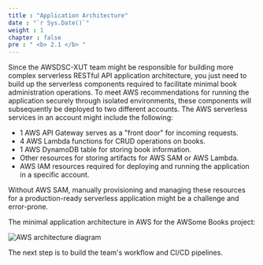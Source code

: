 ```yaml
---
title : "Application Architecture"
date : "`r Sys.Date()`"
weight : 1
chapter : false
pre : " <b> 2.1 </b> "
---
```


Since the AWSDSC-XUT team might be responsible for building more complex serverless RESTful API application architecture, you just need to build up the serverless components required to facilitate minimal book administration operations. To meet AWS recommendations for running the application securely through isolated environments, these components will subsequently be deployed to two different accounts. The AWS serverless services in an account might include the following:

- 1 AWS API Gateway serves as a "front door" for incoming requests.
- 4 AWS Lambda functions for CRUD operations on books.
- 1 AWS DynamoDB table for storing book information.
- Other resources for storing artifacts for AWS SAM or AWS Lambda.
- AWS IAM resources required for deploying and running the application in a specific account.

Without AWS SAM, manually provisioning and managing these resources for a production-ready serverless application might be a challenge and error-prone.

The minimal application architecture in AWS for the AWSome Books project:

![AWS architecture diagram](/images/0/0001.svg?featherlight=false&width=100pc)

The next step is to build the team's workflow and CI/CD pipelines.    
